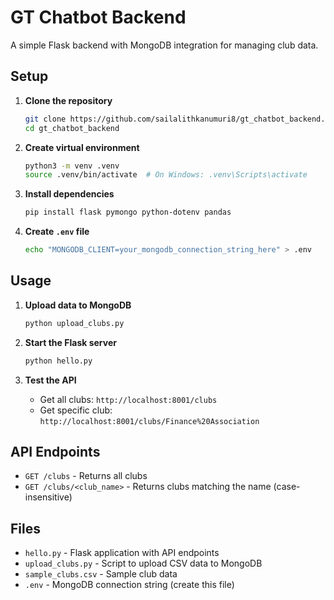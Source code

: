 # GT Chatbot Backend

A simple Flask backend with MongoDB integration for managing club data.

## Setup

1. **Clone the repository**
   ```bash
   git clone https://github.com/sailalithkanumuri8/gt_chatbot_backend.git
   cd gt_chatbot_backend
   ```

2. **Create virtual environment**
   ```bash
   python3 -m venv .venv
   source .venv/bin/activate  # On Windows: .venv\Scripts\activate
   ```

3. **Install dependencies**
   ```bash
   pip install flask pymongo python-dotenv pandas
   ```

4. **Create `.env` file**
   ```bash
   echo "MONGODB_CLIENT=your_mongodb_connection_string_here" > .env
   ```

## Usage

1. **Upload data to MongoDB**
   ```bash
   python upload_clubs.py
   ```

2. **Start the Flask server**
   ```bash
   python hello.py
   ```

3. **Test the API**
   - Get all clubs: `http://localhost:8001/clubs`
   - Get specific club: `http://localhost:8001/clubs/Finance%20Association`

## API Endpoints

- `GET /clubs` - Returns all clubs
- `GET /clubs/<club_name>` - Returns clubs matching the name (case-insensitive)

## Files

- `hello.py` - Flask application with API endpoints
- `upload_clubs.py` - Script to upload CSV data to MongoDB
- `sample_clubs.csv` - Sample club data
- `.env` - MongoDB connection string (create this file)
